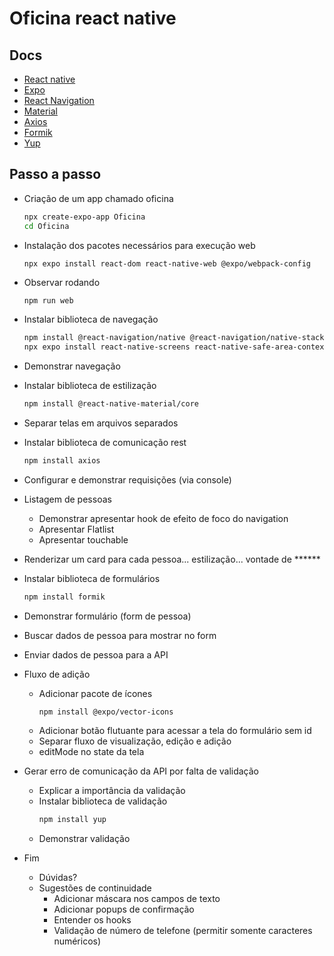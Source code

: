# Oficina react native

## Docs
- [React native](https://reactnative.dev/)
- [Expo](https://expo.dev/)
- [React Navigation](https://reactnavigation.org/docs/getting-started/)
- [Material](https://www.react-native-material.com/)
- [Axios](https://www.npmjs.com/package/react-native-axios)
- [Formik](https://formik.org/)
- [Yup](https://www.npmjs.com/package/yup)

## Passo a passo
- Criação de um app chamado oficina
    ```bash
    npx create-expo-app Oficina
    cd Oficina
    ```

- Instalação dos pacotes necessários para execução web
    ```
    npx expo install react-dom react-native-web @expo/webpack-config
    ```

- Observar rodando
    ```bash
    npm run web
    ```

- Instalar biblioteca de navegação
    ```bash
    npm install @react-navigation/native @react-navigation/native-stack
    npx expo install react-native-screens react-native-safe-area-context
    ```

- Demonstrar navegação

- Instalar biblioteca de estilização
    ```bash
    npm install @react-native-material/core
    ```

- Separar telas em arquivos separados

- Instalar biblioteca de comunicação rest
    ```bash
    npm install axios
    ```

- Configurar e demonstrar requisições (via console)

- Listagem de pessoas
    - Demonstrar apresentar hook de efeito de foco do navigation
    - Apresentar Flatlist
    - Apresentar touchable

- Renderizar um card para cada pessoa... estilização... vontade de ******

- Instalar biblioteca de formulários
    ```bash
    npm install formik
    ```

- Demonstrar formulário (form de pessoa)

- Buscar dados de pessoa para mostrar no form

- Enviar dados de pessoa para a API

- Fluxo de adição
    - Adicionar pacote de ícones
        ```
        npm install @expo/vector-icons
        ```
    - Adicionar botão flutuante para acessar a tela do formulário sem id
    - Separar fluxo de visualização, edição e adição
    - editMode no state da tela

- Gerar erro de comunicação da API por falta de validação
    - Explicar a importância da validação
    - Instalar biblioteca de validação
        ```bash
        npm install yup
        ```
    - Demonstrar validação


- Fim
    - Dúvidas?
    - Sugestões de continuidade
        - Adicionar máscara nos campos de texto
        - Adicionar popups de confirmação
        - Entender os hooks
        - Validação de número de telefone (permitir somente caracteres numéricos)